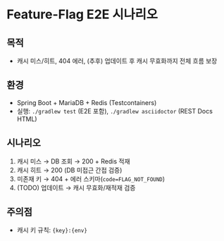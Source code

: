 # Feature-Flag E2E 시나리오

## 목적
- 캐시 미스/히트, 404 에러, (추후) 업데이트 후 캐시 무효화까지 전체 흐름 보장

## 환경
- Spring Boot + MariaDB + Redis (Testcontainers)
- 실행: `./gradlew test` (E2E 포함), `./gradlew asciidoctor` (REST Docs HTML)

## 시나리오
1. 캐시 미스 → DB 조회 → 200 + Redis 적재
2. 캐시 히트 → 200 (DB 미접근 간접 검증)
3. 미존재 키 → 404 + 에러 스키마(`code=FLAG_NOT_FOUND`)
4. (TODO) 업데이트 → 캐시 무효화/재적재 검증

## 주의점
- 캐시 키 규칙: `{key}:{env}`
